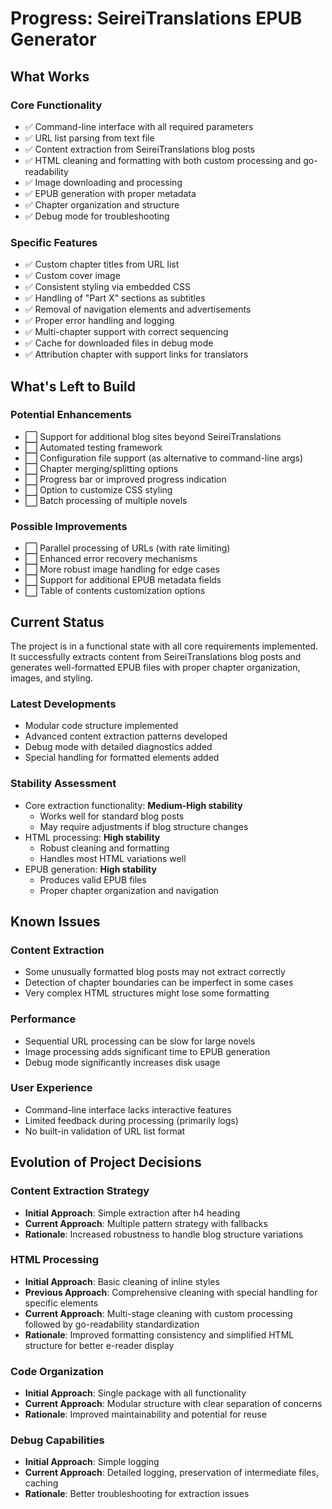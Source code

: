 # Progress: SeireiTranslations EPUB Generator

## What Works

### Core Functionality
- ✅ Command-line interface with all required parameters
- ✅ URL list parsing from text file
- ✅ Content extraction from SeireiTranslations blog posts
- ✅ HTML cleaning and formatting with both custom processing and go-readability
- ✅ Image downloading and processing
- ✅ EPUB generation with proper metadata
- ✅ Chapter organization and structure
- ✅ Debug mode for troubleshooting

### Specific Features
- ✅ Custom chapter titles from URL list
- ✅ Custom cover image
- ✅ Consistent styling via embedded CSS
- ✅ Handling of "Part X" sections as subtitles
- ✅ Removal of navigation elements and advertisements
- ✅ Proper error handling and logging
- ✅ Multi-chapter support with correct sequencing
- ✅ Cache for downloaded files in debug mode
- ✅ Attribution chapter with support links for translators

## What's Left to Build

### Potential Enhancements
- ⬜ Support for additional blog sites beyond SeireiTranslations
- ⬜ Automated testing framework
- ⬜ Configuration file support (as alternative to command-line args)
- ⬜ Chapter merging/splitting options
- ⬜ Progress bar or improved progress indication
- ⬜ Option to customize CSS styling
- ⬜ Batch processing of multiple novels

### Possible Improvements
- ⬜ Parallel processing of URLs (with rate limiting)
- ⬜ Enhanced error recovery mechanisms
- ⬜ More robust image handling for edge cases
- ⬜ Support for additional EPUB metadata fields
- ⬜ Table of contents customization options

## Current Status
The project is in a functional state with all core requirements implemented. It successfully extracts content from SeireiTranslations blog posts and generates well-formatted EPUB files with proper chapter organization, images, and styling.

### Latest Developments
- Modular code structure implemented
- Advanced content extraction patterns developed
- Debug mode with detailed diagnostics added
- Special handling for formatted elements added

### Stability Assessment
- Core extraction functionality: **Medium-High stability**
  - Works well for standard blog posts
  - May require adjustments if blog structure changes
- HTML processing: **High stability**
  - Robust cleaning and formatting
  - Handles most HTML variations well
- EPUB generation: **High stability**
  - Produces valid EPUB files
  - Proper chapter organization and navigation

## Known Issues

### Content Extraction
- Some unusually formatted blog posts may not extract correctly
- Detection of chapter boundaries can be imperfect in some cases
- Very complex HTML structures might lose some formatting

### Performance
- Sequential URL processing can be slow for large novels
- Image processing adds significant time to EPUB generation
- Debug mode significantly increases disk usage

### User Experience
- Command-line interface lacks interactive features
- Limited feedback during processing (primarily logs)
- No built-in validation of URL list format

## Evolution of Project Decisions

### Content Extraction Strategy
- **Initial Approach**: Simple extraction after h4 heading
- **Current Approach**: Multiple pattern strategy with fallbacks
- **Rationale**: Increased robustness to handle blog structure variations

### HTML Processing
- **Initial Approach**: Basic cleaning of inline styles
- **Previous Approach**: Comprehensive cleaning with special handling for specific elements
- **Current Approach**: Multi-stage cleaning with custom processing followed by go-readability standardization
- **Rationale**: Improved formatting consistency and simplified HTML structure for better e-reader display

### Code Organization
- **Initial Approach**: Single package with all functionality
- **Current Approach**: Modular structure with clear separation of concerns
- **Rationale**: Improved maintainability and potential for reuse

### Debug Capabilities
- **Initial Approach**: Simple logging
- **Current Approach**: Detailed logging, preservation of intermediate files, caching
- **Rationale**: Better troubleshooting for extraction issues
